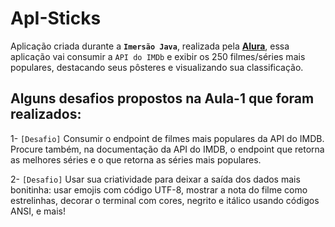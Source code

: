 # ApI-Sticks
Aplicação criada durante a **`Imersão Java`**, realizada pela **[Alura](https://www.alura.com.br/)**, essa aplicação vai consumir a `API do IMDb` e exibir os 250 filmes/séries mais populares, destacando seus pôsteres e visualizando sua classificação.

## Alguns desafios propostos na **Aula-1** que foram realizados:
1- `[Desafio]` Consumir o endpoint de filmes mais populares da API do IMDB. 
Procure também, na documentação da API do IMDB, o endpoint que
 retorna as melhores séries e o que retorna as séries mais populares.

2- `[Desafio]` Usar sua criatividade para deixar a saída dos dados mais bonitinha:
 usar emojis com código UTF-8, mostrar a nota do filme como
 estrelinhas, decorar o terminal com cores, negrito e itálico usando
 códigos ANSI, e mais!

